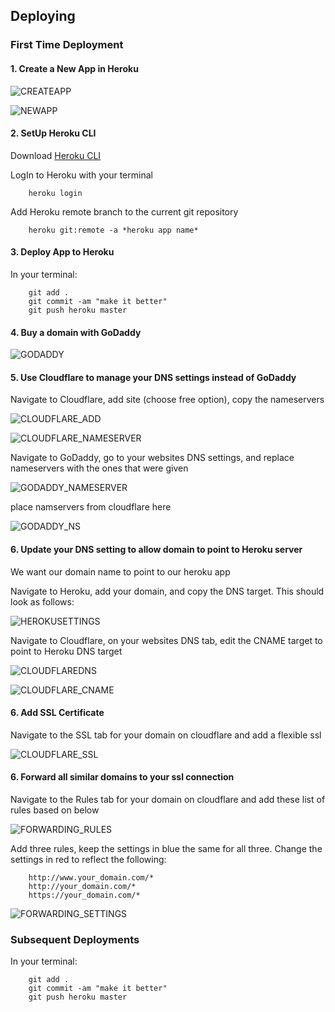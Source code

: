 ## Deploying 


### First Time Deployment 

#### 1. Create a New App in Heroku

![CREATEAPP](images/CREATEAPP.png)


![NEWAPP](images/NEWAPP.png)

#### 2. SetUp Heroku CLI


Download [Heroku CLI](https://devcenter.heroku.com/articles/heroku-cli#download-and-install) 

LogIn to Heroku with your terminal

        heroku login

Add Heroku remote branch to the current git repository

        heroku git:remote -a *heroku app name*

#### 3. Deploy App to Heroku

In your  terminal:

        git add .
        git commit -am "make it better"
        git push heroku master

#### 4. Buy a domain with GoDaddy

![GODADDY](images/GODADDY.png)

#### 5. Use Cloudflare to manage your DNS settings instead of GoDaddy


Navigate to Cloudflare, add site (choose free option), copy the nameservers

![CLOUDFLARE_ADD](images/CLOUDFLARE_ADD.png)

![CLOUDFLARE_NAMESERVER](images/CLOUDFLARE_NAMESERVER.png)

Navigate to GoDaddy, go to your websites DNS settings, and replace nameservers with the ones that were given

![GODADDY_NAMESERVER](images/GODADDY_NAMESERVER.png)


place namservers from cloudflare here

![GODADDY_NS](images/GODADDY_NS.png)


#### 6. Update your DNS setting to allow domain to point to Heroku server

We want our domain name to point to our heroku app

Navigate to Heroku, add your domain, and copy the DNS target. This should look as follows:

![HEROKUSETTINGS](images/HEROKUSETTINGS.png)

Navigate to Cloudflare, on your websites DNS tab, edit the CNAME target to point to Heroku DNS target


![CLOUDFLAREDNS](images/CLOUDFLAREDNS.png)

![CLOUDFLARE_CNAME](images/CLOUDFLARE_CNAME.png)


#### 6. Add SSL Certificate

Navigate to the SSL tab for your domain on cloudflare and add a flexible ssl

![CLOUDFLARE_SSL](images/CLOUDFLARE_SSL.png)


#### 6. Forward all similar domains to your ssl connection

Navigate to the Rules tab for your domain on cloudflare and add these list of rules based on below

![FORWARDING_RULES](images/FORWARDING_RULES.png)


Add three rules, keep the settings in blue the same for all three. Change the settings in red to reflect the following:

        http://www.your_domain.com/*
        http://your_domain.com/*        
        https://your_domain.com/*

![FORWARDING_SETTINGS](images/FORWARDING_SETTINGS.png)


### Subsequent Deployments

In your  terminal:

        git add .
        git commit -am "make it better"
        git push heroku master
